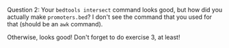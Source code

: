 Question 2: Your `bedtools intersect` command looks good, but how did you actually make `promoters.bed`? I don't see the command that you used for that (should be an `awk` command).

Otherwise, looks good! Don't forget to do exercise 3, at least!
